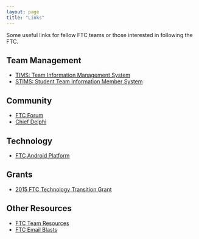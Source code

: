```yaml
---
layout: page
title: "Links"
---
```


Some useful links for fellow FTC teams or those interested in following the
FTC.

## Team Management

* [TIMS: Team Information Management System][TIMS]
* [STIMS: Student Team Information Member System][STIMS]

[TIMS]: https://my.usfirst.org/ftc/tims/site.lasso
[STIMS]: https://my.usfirst.org/stims/site.lasso

## Community

* [FTC Forum][]
* [Chief Delphi][]

[FTC Forum]: http://ftcforum.usfirst.org/forum.php
[Chief Delphi]: http://www.chiefdelphi.com/forums/portal.php

## Technology

* [FTC Android Platform][]

[FTC Android Platform]: http://www.usfirst.org/roboticsprograms/ftc/technology

## Grants

* [2015 FTC Technology Transition Grant][2015 Transition Grant]

[2015 Transition Grant]: https://usfirst.submittable.com/submit/73776001-5119-4c33-ac42-c45480564eb1

## Other Resources

* [FTC Team Resources][]
* [FTC Email Blasts][]

[FTC Team Resources]: http://www.usfirst.org/roboticsprograms/ftc/team-resources
[FTC Email Blasts]: http://www.usfirst.org/roboticsprograms/ftc/emailblastarchive.aspx
